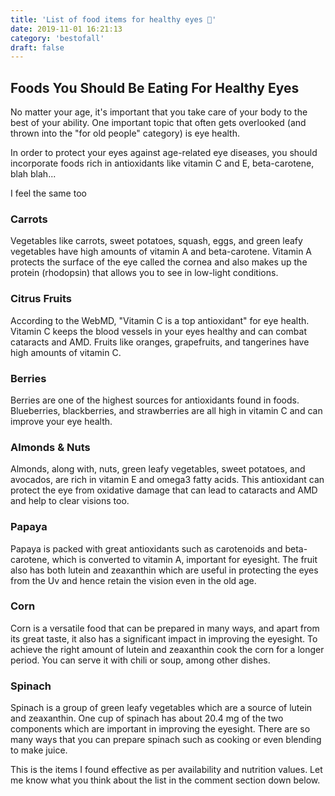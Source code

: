 ```yaml
---
title: 'List of food items for healthy eyes 👀'
date: 2019-11-01 16:21:13
category: 'bestofall'
draft: false
---
```


## Foods You Should Be Eating For Healthy Eyes

No matter your age, it's important that you take care of your body to the best of your ability. One important topic that often gets overlooked (and thrown into the "for old people" category) is eye health.

In order to protect your eyes against age-related eye diseases, you should incorporate foods rich in antioxidants like vitamin C and E, beta-carotene, blah blah...

I feel the same too

### Carrots
Vegetables like carrots, sweet potatoes, squash, eggs, and green leafy vegetables have high amounts of vitamin A and beta-carotene. Vitamin A protects the surface of the eye called the cornea and also makes up the protein (rhodopsin) that allows you to see in low-light conditions.

### Citrus Fruits

According to the WebMD, "Vitamin C is a top antioxidant" for eye health. Vitamin C keeps the blood vessels in your eyes healthy and can combat cataracts and AMD. Fruits like oranges, grapefruits, and tangerines have high amounts of vitamin C.

### Berries

Berries are one of the highest sources for antioxidants found in foods. Blueberries, blackberries, and strawberries are all high in vitamin C and can improve your eye health.

### Almonds & Nuts

Almonds, along with, nuts, green leafy vegetables, sweet potatoes, and avocados, are rich in vitamin E and omega3 fatty acids. This antioxidant can protect the eye from oxidative damage that can lead to cataracts and AMD and help to clear visions too.

### Papaya
Papaya is packed with great antioxidants such as carotenoids and beta-carotene, which is converted to vitamin A, important for eyesight. The fruit also has both lutein and zeaxanthin which are useful in protecting the eyes from the Uv and hence retain the vision even in the old age.

### Corn
Corn is a versatile food that can be prepared in many ways, and apart from its great taste, it also has a significant impact in improving the eyesight. To achieve the right amount of lutein and zeaxanthin cook the corn for a longer period. You can serve it with chili or soup, among other dishes.

### Spinach
Spinach is a group of green leafy vegetables which are a source of lutein and zeaxanthin. One cup of spinach has about 20.4 mg of the two components which are important in improving the eyesight. There are so many ways that you can prepare spinach such as cooking or even blending to make juice.

This is the items I found effective as per availability and nutrition values. Let me know what you think about the list in the comment section down below.
